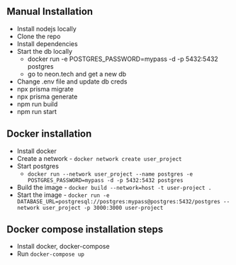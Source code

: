 ## Manual Installation
- Install nodejs locally
- Clone the repo
- Install dependencies
- Start the db locally
    - docker run -e POSTGRES_PASSWORD=mypass -d -p 5432:5432 postgres
    - go to neon.tech and get a new db
- Change .env file and update db creds
-  npx prisma migrate
- npx prisma generate
- npm run build 
- npm run start

## Docker installation
- Install docker
- Create a network - `docker network create user_project`
- Start postgres
    - `docker run --network user_project --name postgres -e POSTGRES_PASSWORD=mypass -d -p 5432:5432 postgres`
- Build the image - `docker build --network=host -t user-project .`
- Start the image - `docker run -e DATABASE_URL=postgresql://postgres:mypass@postgres:5432/postgres --network user_project -p 3000:3000 user-project`

## Docker compose installation steps
- Install docker, docker-compose
- Run `docker-compose up`